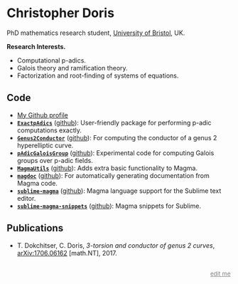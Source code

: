 # Christopher Doris
PhD mathematics research student, [University of Bristol](https://www.bristolmathsresearch.org), UK.

**Research Interests.**
- Computational p-adics.
- Galois theory and ramification theory.
- Factorization and root-finding of systems of equations.

## Code
- [My Github profile](https://github.com/cjdoris)
- **[`ExactpAdics`](https://cjdoris.github.io/ExactpAdics)** ([github](https://github.com/cjdoris/ExactpAdics)): User-friendly package for performing p-adic computations exactly.
- **[`Genus2Conductor`](https://cjdoris.github.io/Genus2Conductor)** ([github](https://github.com/cjdoris/Genus2Conductor)): For computing the conductor of a genus 2 hyperelliptic curve.
- **[`pAdicGaloisGroup`](https://cjdoris.github.io/pAdicGaloisGroup)** ([github](https://github.com/cjdoris/pAdicGaloisGroup)): Experimental code for computing Galois groups over p-adic fields.
- **[`MagmaUtils`](https://cjdoris.github.io/MagmaUtils)** ([github](https://github.com/cjdoris/MagmaUtils)): Adds extra basic functionality to Magma.
- **[`magdoc`](https://cjdoris.github.io/magdoc)** ([github](https://github.com/cjdoris/magdoc)): For automatically generating documentation from Magma code.
- **[`sublime-magma`](https://packagecontrol.io/packages/Magma)** ([github](https://github.com/cjdoris/sublime-magma)): Magma language support for the Sublime text editor.
- **[`sublime-magma-snippets`](https://packagecontrol.io/packages/MagmaSnippets)** ([github](https://github.com/cjdoris/sublime-magma-snippets)): Magma snippets for Sublime.

## Publications
- T. Dokchitser, C. Doris, *3-torsion and conductor of genus 2 curves*, [arXiv:1706.06162](https://arxiv.org/abs/1706.06162) \[math.NT], 2017.

<div style="margin-top:30px; text-align:right;"><a style="color: grey; font-size: small;" href="https://github.com/cjdoris/cjdoris.github.io/edit/master/index.md">edit me</a></div>
